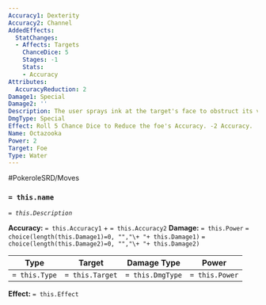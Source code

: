 ```yaml
---
Accuracy1: Dexterity
Accuracy2: Channel
AddedEffects:
  StatChanges:
  - Affects: Targets
    ChanceDice: 5
    Stages: -1
    Stats:
    - Accuracy
Attributes:
  AccuracyReduction: 2
Damage1: Special
Damage2: ''
Description: The user sprays ink at the target's face to obstruct its vison.
DmgType: Special
Effect: Roll 5 Chance Dice to Reduce the foe's Accuracy. -2 Accuracy.
Name: Octazooka
Power: 2
Target: Foe
Type: Water
---
```


#PokeroleSRD/Moves

### `= this.name` 
*`= this.Description`*

**Accuracy:** `= this.Accuracy1` + `= this.Accuracy2`
**Damage:** `= this.Power` `= choice(length(this.Damage1)=0, "","\+ "+ this.Damage1)` `= choice(length(this.Damage2)=0, "","\+ "+ this.Damage2)`

| Type          | Target          | Damage Type          | Power          |
| ------------- | --------------- | ---------------- | -------------- |
| `= this.Type` | `= this.Target` | `= this.DmgType` | `= this.Power` | 

**Effect:** `= this.Effect`